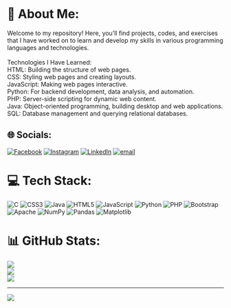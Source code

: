 # 💫 About Me:
Welcome to my repository! Here, you’ll find projects, codes, and exercises that I have worked on to learn and develop my skills in various programming languages and technologies.<br><br>Technologies I Have Learned:<br>HTML: Building the structure of web pages.<br>CSS: Styling web pages and creating layouts.<br>JavaScript: Making web pages interactive.<br>Python: For backend development, data analysis, and automation.<br>PHP: Server-side scripting for dynamic web content.<br>Java: Object-oriented programming, building desktop and web applications.<br>SQL: Database management and querying relational databases.


## 🌐 Socials:
[![Facebook](https://img.shields.io/badge/Facebook-%231877F2.svg?logo=Facebook&logoColor=white)](https://facebook.com/https://www.facebook.com/share/16E46kkH4s/) [![Instagram](https://img.shields.io/badge/Instagram-%23E4405F.svg?logo=Instagram&logoColor=white)](https://instagram.com/https://www.instagram.com/kanji_vekariya_07?igsh=NWc2djYxOWRqNmw3) [![LinkedIn](https://img.shields.io/badge/LinkedIn-%230077B5.svg?logo=linkedin&logoColor=white)](https://linkedin.com/in/https://www.linkedin.com/in/kanji-vekariya-238a93273?utm_source=share&utm_campaign=share_via&utm_content=profile&utm_medium=android_app) [![email](https://img.shields.io/badge/Email-D14836?logo=gmail&logoColor=white)](mailto:vekariyakanji578@gmail.com) 

# 💻 Tech Stack:
![C](https://img.shields.io/badge/c-%2300599C.svg?style=for-the-badge&logo=c&logoColor=white) ![CSS3](https://img.shields.io/badge/css3-%231572B6.svg?style=for-the-badge&logo=css3&logoColor=white) ![Java](https://img.shields.io/badge/java-%23ED8B00.svg?style=for-the-badge&logo=openjdk&logoColor=white) ![HTML5](https://img.shields.io/badge/html5-%23E34F26.svg?style=for-the-badge&logo=html5&logoColor=white) ![JavaScript](https://img.shields.io/badge/javascript-%23323330.svg?style=for-the-badge&logo=javascript&logoColor=%23F7DF1E) ![Python](https://img.shields.io/badge/python-3670A0?style=for-the-badge&logo=python&logoColor=ffdd54) ![PHP](https://img.shields.io/badge/php-%23777BB4.svg?style=for-the-badge&logo=php&logoColor=white) ![Bootstrap](https://img.shields.io/badge/bootstrap-%238511FA.svg?style=for-the-badge&logo=bootstrap&logoColor=white) ![Apache](https://img.shields.io/badge/apache-%23D42029.svg?style=for-the-badge&logo=apache&logoColor=white) ![NumPy](https://img.shields.io/badge/numpy-%23013243.svg?style=for-the-badge&logo=numpy&logoColor=white) ![Pandas](https://img.shields.io/badge/pandas-%23150458.svg?style=for-the-badge&logo=pandas&logoColor=white) ![Matplotlib](https://img.shields.io/badge/Matplotlib-%23ffffff.svg?style=for-the-badge&logo=Matplotlib&logoColor=black)
# 📊 GitHub Stats:
![](https://github-readme-stats.vercel.app/api?username=KanjiVekariya&theme=dark&hide_border=false&include_all_commits=false&count_private=false)<br/>
![](https://nirzak-streak-stats.vercel.app/?user=KanjiVekariya&theme=dark&hide_border=false)<br/>
![](https://github-readme-stats.vercel.app/api/top-langs/?username=KanjiVekariya&theme=dark&hide_border=false&include_all_commits=false&count_private=false&layout=compact)

---
[![](https://visitcount.itsvg.in/api?id=KanjiVekariya&icon=1&color=0)](https://visitcount.itsvg.in)

<!-- Proudly created with GPRM ( https://gprm.itsvg.in ) -->
